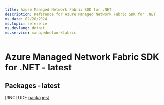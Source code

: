 ```yaml
---
title: Azure Managed Network Fabric SDK for .NET
description: Reference for Azure Managed Network Fabric SDK for .NET
ms.date: 02/20/2024
ms.topic: reference
ms.devlang: dotnet
ms.service: managednetworkfabric
---
```

# Azure Managed Network Fabric SDK for .NET - latest
## Packages - latest
[!INCLUDE [packages](managed-network-fabric-index.md)]